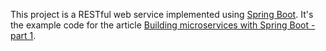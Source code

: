 This project is a RESTful web service implemented using [Spring Boot](http://projects.spring.io/spring-boot/).
It's the example code for the article [Building microservices with Spring Boot - part 1](http://plainoldobjects.com/2014/04/01/building-microservices-with-spring-boot-part1/).
